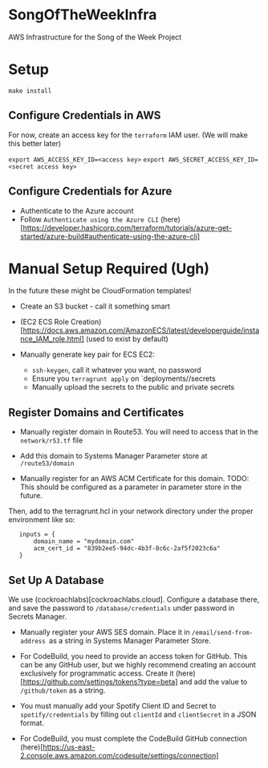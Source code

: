# SongOfTheWeekInfra
AWS Infrastructure for the Song of the Week Project

# Setup
`make install`


## Configure Credentials in AWS
For now, create an access key for the `terraform` IAM user. (We will make this better later)

`export AWS_ACCESS_KEY_ID=<access key>`
`export AWS_SECRET_ACCESS_KEY_ID=<secret access key>`

## Configure Credentials for Azure
* Authenticate to the Azure account
* Follow `Authenticate using the Azure CLI` (here)[https://developer.hashicorp.com/terraform/tutorials/azure-get-started/azure-build#authenticate-using-the-azure-cli]

# Manual Setup Required (Ugh)
In the future these might be CloudFormation templates!

* Create an S3 bucket - call it something smart

* (EC2 ECS Role Creation)[https://docs.aws.amazon.com/AmazonECS/latest/developerguide/instance_IAM_role.html] (used to exist by default)

* Manually generate key pair for ECS EC2:
    * `ssh-keygen`, call it whatever you want, no password
    * Ensure you `terragrunt apply` on `deployments/<env>/secrets
    * Manually upload the secrets to the public and private secrets

## Register Domains and Certificates
* Manually register domain in Route53. You will need to access that in the `network/r53.tf` file
 * Add this domain to Systems Manager Parameter store at `/route53/domain`

* Manually register for an AWS ACM Certificate for this domain. TODO: This should be configured as a parameter in parameter store in the future.

Then, add to the terragrunt.hcl in your network directory under the proper environment like so:

 ```
    inputs = {
        domain_name = "mydomain.com"
        acm_cert_id = "839b2ee5-94dc-4b3f-8c6c-2af5f2023c6a"
    }
 ```
## Set Up A Database
We use (cockroachlabs)[cockroachlabs.cloud]. Configure a database there, and save the password to `/database/credentials` under password in Secrets Manager.

* Manually register your AWS SES domain. Place it in `/email/send-from-address `as a string in Systems Manager Parameter Store.

* For CodeBuild, you need to provide an access token for GitHub. This can be any GitHub user, but we highly recommend creating an account exclusively for programmatic access. Create it (here)[https://github.com/settings/tokens?type=beta] and add the value to `/github/token` as a string.

* You must manually add your Spotify Client ID and Secret to `spotify/credentials` by filling out `clientId` and `clientSecret` in a JSON format.

* For CodeBuild, you must complete the CodeBuild GitHub connection (here)[https://us-east-2.console.aws.amazon.com/codesuite/settings/connection]